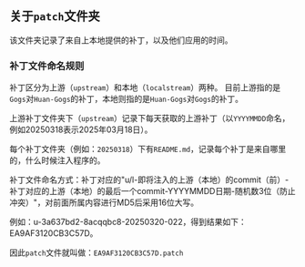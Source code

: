 ## 关于`patch`文件夹

该文件夹记录了来自上本地提供的补丁，以及他们应用的时间。

### 补丁文件命名规则

补丁区分为上游（`upstream`）和本地（`localstream`）两种。 目前上游指的是`Gogs`对`Huan-Gogs`的补丁，本地则指的是`Huan-Gogs`对`Gogs`的补丁。

上游补丁文件夹下（`upstream`）记录下每天获取的上游补丁（以`YYYYMMDD`命名，例如20250318表示2025年03月18日）。

每个补丁文件夹（例如：`20250318`）下有`README.md`，记录每个补丁是来自哪里的，什么时候注入程序的。

补丁文件命名方式：补丁对应的"u/l-即将注入的上游（本地）的commit（前）-补丁对应的上游（本地）的最后一个commit-YYYYMMDD日期-随机数3位（防止冲突）"，对前面所属内容进行MD5后采用16位大写。

例如：u-3a637bd2-8acqqbc8-20250320-022，得到结果如下：EA9AF3120CB3C57D。

因此`patch`文件就叫做：`EA9AF3120CB3C57D.patch`

